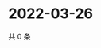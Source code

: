 # 2022-03-26

共 0 条

<!-- BEGIN WEIBO -->
<!-- 最后更新时间 Sat Mar 26 2022 07:15:04 GMT+0800 (China Standard Time) -->

<!-- END WEIBO -->
